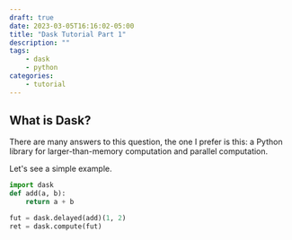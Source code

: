 ```yaml
---
draft: true
date: 2023-03-05T16:16:02-05:00
title: "Dask Tutorial Part 1"
description: ""
tags: 
    - dask
    - python
categories:
    - tutorial
---
```


## What is Dask?

There are many answers to this question, the one I prefer is this: a Python library for larger-than-memory computation and parallel computation.

Let's see a simple example.

```python
import dask
def add(a, b):
    return a + b

fut = dask.delayed(add)(1, 2)
ret = dask.compute(fut)
```
